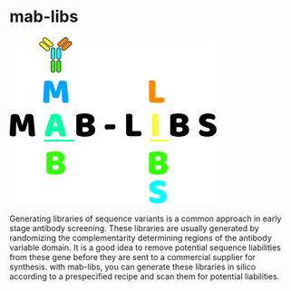 # mab-libs

![Logo](img/logo.png)

Generating libraries of sequence variants is a common approach in early stage antibody screening.
These libraries are usually generated by randomizing the complementarity determining regions of the antibody variable domain.
It is a good idea to remove potential sequence liabilities from these gene before they are sent to a commercial supplier for synthesis. 
with mab-libs, you can generate these libraries in silico according to a prespecified recipe and scan them for potential liabilities.
